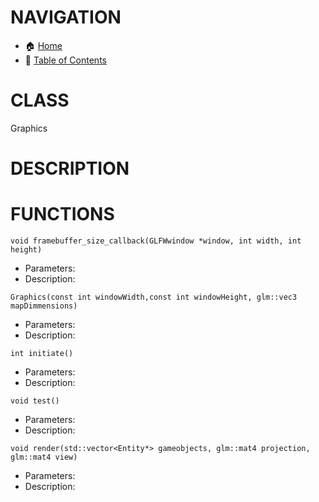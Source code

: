 # NAVIGATION
- 🏠 [Home](../../../README.md)
- 📖 [Table of Contents](../docs_Chapter_0.00_Welcome/doc_Chapter_0.10_Table_of_Contents.md)


# CLASS
Graphics

# DESCRIPTION

# FUNCTIONS
`void framebuffer_size_callback(GLFWwindow *window, int width, int height)`
- Parameters:
- Description: 

`Graphics(const int windowWidth,const int windowHeight, glm::vec3 mapDimmensions)`
- Parameters:
- Description: 

`int initiate()`
- Parameters:
- Description: 

`void test()`
- Parameters:
- Description: 

`void render(std::vector<Entity*> gameobjects, glm::mat4 projection, glm::mat4 view)`
- Parameters:
- Description: 